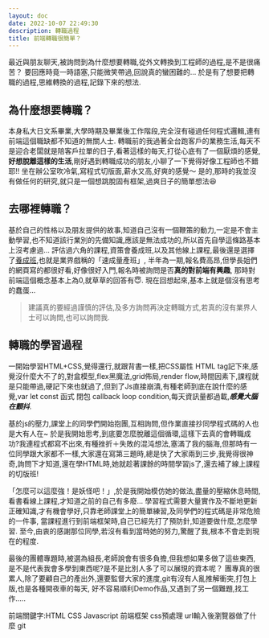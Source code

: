 ```yaml
---
layout: doc
date: 2022-10-07 22:49:30
description: 轉職過程
title: 前端轉職很簡單？
---
```


最近與朋友聊天,被詢問到為什麼想要轉職,從外文轉換到工程師的過程,是不是很痛苦？
要回應時竟一時語塞,只能微笑帶過,回說真的蠻困難的...
於是有了想要把轉職的過程,思維轉換的過程,記錄下來的想法.

## 為什麼想要轉職？
本身私大日文系畢業,大學時期及畢業後工作階段,完全沒有碰過任何程式邏輯,連有前端這個職缺都不知道的無關人士.
轉職前的我過著全台跑客戶的業務生活,每天不是迎合老闆就是陪客戶拉單的日子,看著這樣的每天,打從心底有了一個厭煩的感覺,**好想脫離這樣的生活**,剛好遇到轉職成功的朋友,小聊了一下覺得好像工程師也不錯耶!!
坐在辦公室吹冷氣,寫程式切版面,薪水又高,好爽的感覺～ 
是的,那時的我並沒有做任何的研究,就只是一個想跳脫固有框架,過爽日子的簡單想法😆

## 去哪裡轉職？
基於自己的性格以及朋友提供的故事,知道自己沒有一個鞭策的動力,一定是不會主動學習,也不知道該行業別的先備知識,應該是無法成功的,所以首先自學這條路基本上沒考慮過...
評估過六角的課程,資策會養成班,以及其他線上課程,最後還是選擇了[養成班](https://www.tibame.com/goodjob/frontend_taipei),也就是業界戲稱的「速成量產班」,
半年為一期,報名費高昂,但學長姐們的網頁寫的都很好看,好像很好入門,報名時被詢問是否**真的對前端有興趣**,
那時對前端這個概念基本上為0,就草草的回答有😇.
現在回想起來,基本上就是個沒有思考的蠢蛋...

>建議真的要經過謹慎的評估,及多方詢問再決定轉職方式,若真的沒有業界人士可以詢問,也可以詢問我.

## 轉職的學習過程
一開始學習HTML+CSS,覺得還行,就跟背書一樣,把CSS屬性 HTML tag記下來,感覺沒什麼大不了的,對盒模型,flex黑魔法,grid佈局,render flow,時間因素下,課程就是只能帶過,硬記下來也就過了,但到了Js直接崩潰,有種老師到底在說什麼的感覺,var let const 函式 閉包 callback loop condition,每天資訊量都過載,***感覺大腦在顫抖***.

基於js的壓力,課堂上的同學們開始抱團,互相詢問,但作業直接抄同學程式碼的人也是大有人在~
於是我開始思考,到底要怎麼脫離這個循環,這樣下去真的會轉職成功?我連程式都寫不出來,有種挫折＋失敗的混沌想法,塞滿了我的腦海,但那時有一位同學跟大家都不一樣,大家還在寫第三題時,總是快了大家兩到三步,我覺得很神奇,詢問下才知道,還在學HTML時,她就趁著課餘的時間學習js了,還去補了線上課程的切版班!

「怎麼可以這麼強！是妖怪吧！」,於是我開始模仿她的做法,盡量的壓縮休息時間,看書看線上課程,才知道之前的自己有多廢...
學習程式需要大量實作及不斷地更新正確知識,才有機會學好,只靠老師課堂上的簡單練習,及同學們的程式碼是非常危險的一件事,
當課程進行到前端框架時,自己已經先打了預防針,知道要做什麼,怎麼學習.
至今,由衷的感謝那位同學,若沒有看到當時她的努力,驚醒了我,根本不會走到現在的程度.

最後的團體專題時,被選為組長,老師說會有很多負擔,但我想如果多做了這些東西,是不是代表我會多學到東西呢?是不是比別人多了可以展現的資本呢？
團專真的很累人,除了要顧自己的產出外,還要監督大家的進度,git有沒有人亂推解衝突,打包上版,也是各種開夜車的每天,
好不容易順利Demo作品,又遇到了另一個難題,找工作.....

前端關鍵字:HTML CSS Javascript 前端框架 css預處理 url輸入後瀏覽器做了什麼 git
